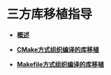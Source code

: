 # 三方库移植指导<a name="ZH-CN_TOPIC_0000001157479373"></a>

-   **[概述](概述.md)**  

-   **[CMake方式组织编译的库移植](CMake方式组织编译的库移植.md)**  

-   **[Makefile方式组织编译的库移植](Makefile方式组织编译的库移植.md)**  


